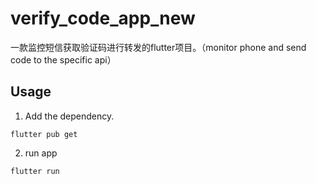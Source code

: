 # verify_code_app_new

一款监控短信获取验证码进行转发的flutter项目。（monitor phone and send code to the specific api）

## Usage

1. Add the dependency.

```shell
flutter pub get
```

2. run app

```shell
flutter run
```
